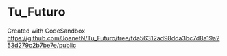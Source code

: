 # Tu_Futuro
Created with CodeSandbox
https://github.com/JoanetN/Tu_Futuro/tree/fda56312ad98dda3bc7d8a19a253d279c2b7be7e/public
